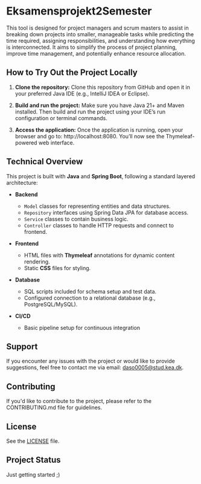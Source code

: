 # Eksamensprojekt2Semester

This tool is designed for project managers and scrum masters to assist in breaking down projects into smaller, manageable tasks while predicting the time required, assigning responsibilities, and understanding how everything is interconnected. It aims to simplify the process of project planning, improve time management, and potentially enhance resource allocation.
   
## How to Try Out the Project Locally
1. **Clone the repository:**
Clone this repository from GitHub and open it in your preferred Java IDE (e.g., IntelliJ IDEA or Eclipse).

2. **Build and run the project:**
Make sure you have Java 21+ and Maven installed. Then build and run the project using your IDE’s run configuration or terminal commands.

3. **Access the application:**
Once the application is running, open your browser and go to:
http://localhost:8080. You’ll now see the Thymeleaf-powered web interface.

## Technical Overview  
This project is built with **Java** and **Spring Boot**, following a standard layered architecture:  
- **Backend**
  - `Model` classes for representing entities and data structures.
  - `Repository` interfaces using Spring Data JPA for database access.
  - `Service` classes to contain business logic.
  - `Controller` classes to handle HTTP requests and connect to frontend.

- **Frontend**
  - HTML files with **Thymeleaf** annotations for dynamic content rendering.
  - Static **CSS** files for styling.

- **Database**
  - SQL scripts included for schema setup and test data.
  - Configured connection to a relational database (e.g., PostgreSQL/MySQL).

- **CI/CD**
  - Basic pipeline setup for continuous integration
  

## Support  
If you encounter any issues with the project or would like to provide suggestions, feel free to contact me via email: [daso0005@stud.kea.dk](mailto:daso0005@stud.kea.dk).


## Contributing
If you'd like to contribute to the project, please refer to the CONTRIBUTING.md file for guidelines.


## License 
See the [LICENSE](LICENSE.md) file.

## Project Status  
Just getting started ;) 


